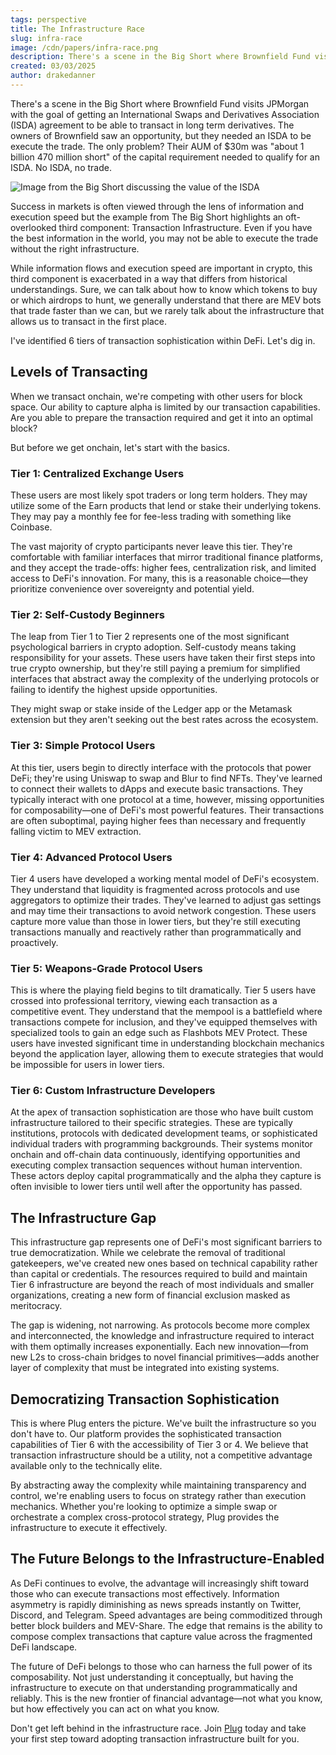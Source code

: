 ```yaml
---
tags: perspective
title: The Infrastructure Race
slug: infra-race
image: /cdn/papers/infra-race.png
description: There's a scene in the Big Short where Brownfield Fund visits JPMorgan with the goal of getting an International Swaps and Derivatives Association (ISDA) agreement to be able to transact in long term derivatives. The owners of Brownfield saw an opportunity, but they needed an ISDA to be execute the trade. The only problem? Their AUM of $30m was "about 1 billion 470 million short" of the capital requirement needed to qualify for an ISDA. No ISDA, no trade.
created: 03/03/2025
author: drakedanner
---
```


There's a scene in the Big Short where Brownfield Fund visits JPMorgan with the goal of getting an International Swaps and Derivatives Association (ISDA) agreement to be able to transact in long term derivatives. The owners of Brownfield saw an opportunity, but they needed an ISDA to be execute the trade. The only problem? Their AUM of $30m was "about 1 billion 470 million short" of the capital requirement needed to qualify for an ISDA. No ISDA, no trade.

![Image from the Big Short discussing the value of the ISDA](https://cdn.onplug.io/posts/infra-race/isda-2.png)

Success in markets is often viewed through the lens of information and execution speed but the example from The Big Short highlights an oft-overlooked third component: Transaction Infrastructure. Even if you have the best information in the world, you may not be able to execute the trade without the right infrastructure.

While information flows and execution speed are important in crypto, this third component is exacerbated in a way that differs from historical understandings. Sure, we can talk about how to know which tokens to buy or which airdrops to hunt, we generally understand that there are MEV bots that trade faster than we can, but we rarely talk about the infrastructure that allows us to transact in the first place.

I've identified 6 tiers of transaction sophistication within DeFi. Let's dig in.

## Levels of Transacting

When we transact onchain, we're competing with other users for block space. Our ability to capture alpha is limited by our transaction capabilities. Are you able to prepare the transaction required and get it into an optimal block?

But before we get onchain, let's start with the basics.

### Tier 1: Centralized Exchange Users

These users are most likely spot traders or long term holders. They may utilize some of the Earn products that lend or stake their underlying tokens. They may pay a monthly fee for fee-less trading with something like Coinbase.

The vast majority of crypto participants never leave this tier. They're comfortable with familiar interfaces that mirror traditional finance platforms, and they accept the trade-offs: higher fees, centralization risk, and limited access to DeFi's innovation. For many, this is a reasonable choice—they prioritize convenience over sovereignty and potential yield.

### Tier 2: Self-Custody Beginners

The leap from Tier 1 to Tier 2 represents one of the most significant psychological barriers in crypto adoption. Self-custody means taking responsibility for your assets. These users have taken their first steps into true crypto ownership, but they're still paying a premium for simplified interfaces that abstract away the complexity of the underlying protocols or failing to identify the highest upside opportunities.

They might swap or stake inside of the Ledger app or the Metamask extension but they aren't seeking out the best rates across the ecosystem.

### Tier 3: Simple Protocol Users

At this tier, users begin to directly interface with the protocols that power DeFi; they're using Uniswap to swap and Blur to find NFTs. They've learned to connect their wallets to dApps and execute basic transactions. They typically interact with one protocol at a time, however, missing opportunities for composability—one of DeFi's most powerful features. Their transactions are often suboptimal, paying higher fees than necessary and frequently falling victim to MEV extraction.

### Tier 4: Advanced Protocol Users

Tier 4 users have developed a working mental model of DeFi's ecosystem. They understand that liquidity is fragmented across protocols and use aggregators to optimize their trades. They've learned to adjust gas settings and may time their transactions to avoid network congestion. These users capture more value than those in lower tiers, but they're still executing transactions manually and reactively rather than programmatically and proactively.

### Tier 5: Weapons-Grade Protocol Users

This is where the playing field begins to tilt dramatically. Tier 5 users have crossed into professional territory, viewing each transaction as a competitive event. They understand that the mempool is a battlefield where transactions compete for inclusion, and they've equipped themselves with specialized tools to gain an edge such as Flashbots MEV Protect. These users have invested significant time in understanding blockchain mechanics beyond the application layer, allowing them to execute strategies that would be impossible for users in lower tiers.

### Tier 6: Custom Infrastructure Developers

At the apex of transaction sophistication are those who have built custom infrastructure tailored to their specific strategies. These are typically institutions, protocols with dedicated development teams, or sophisticated individual traders with programming backgrounds. Their systems monitor onchain and off-chain data continuously, identifying opportunities and executing complex transaction sequences without human intervention. These actors deploy capital programmatically and the alpha they capture is often invisible to lower tiers until well after the opportunity has passed.

## The Infrastructure Gap

This infrastructure gap represents one of DeFi's most significant barriers to true democratization. While we celebrate the removal of traditional gatekeepers, we've created new ones based on technical capability rather than capital or credentials. The resources required to build and maintain Tier 6 infrastructure are beyond the reach of most individuals and smaller organizations, creating a new form of financial exclusion masked as meritocracy.

The gap is widening, not narrowing. As protocols become more complex and interconnected, the knowledge and infrastructure required to interact with them optimally increases exponentially. Each new innovation—from new L2s to cross-chain bridges to novel financial primitives—adds another layer of complexity that must be integrated into existing systems.

## Democratizing Transaction Sophistication

This is where Plug enters the picture. We've built the infrastructure so you don't have to. Our platform provides the sophisticated transaction capabilities of Tier 6 with the accessibility of Tier 3 or 4. We believe that transaction infrastructure should be a utility, not a competitive advantage available only to the technically elite.

By abstracting away the complexity while maintaining transparency and control, we're enabling users to focus on strategy rather than execution mechanics. Whether you're looking to optimize a simple swap or orchestrate a complex cross-protocol strategy, Plug provides the infrastructure to execute it effectively.

## The Future Belongs to the Infrastructure-Enabled

As DeFi continues to evolve, the advantage will increasingly shift toward those who can execute transactions most effectively. Information asymmetry is rapidly diminishing as news spreads instantly on Twitter, Discord, and Telegram. Speed advantages are being commoditized through better block builders and MEV-Share. The edge that remains is the ability to compose complex transactions that capture value across the fragmented DeFi landscape.

The future of DeFi belongs to those who can harness the full power of its composability. Not just understanding it conceptually, but having the infrastructure to execute on that understanding programmatically and reliably. This is the new frontier of financial advantage—not what you know, but how effectively you can act on what you know.

Don't get left behind in the infrastructure race. Join [Plug](https://www.onplug.io/) today and take your first step toward adopting transaction infrastructure built for you.
